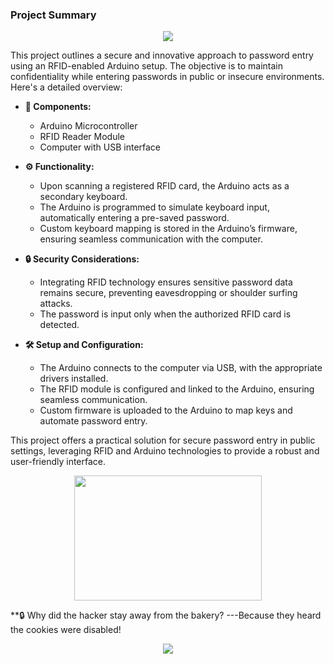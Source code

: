 ### Project Summary

<p align="center">
  <img src="https://github.com/sidortal/assests/blob/main/RFID%20SCAN.gif" />
</p>
This project outlines a secure and innovative approach to password entry using an RFID-enabled Arduino setup. The objective is to maintain confidentiality while entering passwords in public or insecure environments. Here's a detailed overview:

- **🔧 Components:**
  - Arduino Microcontroller
  - RFID Reader Module
  - Computer with USB interface


- **⚙️ Functionality:**
  - Upon scanning a registered RFID card, the Arduino acts as a secondary keyboard.
  - The Arduino is programmed to simulate keyboard input, automatically entering a pre-saved password.
  - Custom keyboard mapping is stored in the Arduino’s firmware, ensuring seamless communication with the computer.

- **🔒 Security Considerations:**
  - Integrating RFID technology ensures sensitive password data remains secure, preventing eavesdropping or shoulder surfing attacks.
  - The password is input only when the authorized RFID card is detected.

- **🛠️ Setup and Configuration:**
  - The Arduino connects to the computer via USB, with the appropriate drivers installed.
  - The RFID module is configured and linked to the Arduino, ensuring seamless communication.
  - Custom firmware is uploaded to the Arduino to map keys and automate password entry.

This project offers a practical solution for secure password entry in public settings, leveraging RFID and Arduino technologies to provide a robust and user-friendly interface.

<p align="center">
  <img src="https://github.com/sidortal/assests/blob/main/passowrdPage.gif" width="300" height="200" />
</p>


**🔒 Why did the hacker stay away from the bakery?
---Because they heard the cookies were disabled!

<p align="center">
  <img src="https://github.com/sidortal/assests/blob/main/RFID%20SCANNER.gif" />
</p>
